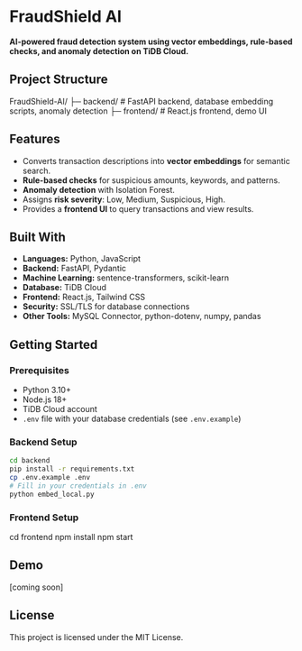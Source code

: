 # FraudShield AI

**AI-powered fraud detection system using vector embeddings, rule-based checks, and anomaly detection on TiDB Cloud.**

## Project Structure


FraudShield-AI/
├─ backend/ # FastAPI backend, database embedding scripts, anomaly detection
├─ frontend/ # React.js frontend, demo UI


## Features
- Converts transaction descriptions into **vector embeddings** for semantic search.
- **Rule-based checks** for suspicious amounts, keywords, and patterns.
- **Anomaly detection** with Isolation Forest.
- Assigns **risk severity**: Low, Medium, Suspicious, High.
- Provides a **frontend UI** to query transactions and view results.

## Built With
- **Languages:** Python, JavaScript
- **Backend:** FastAPI, Pydantic
- **Machine Learning:** sentence-transformers, scikit-learn
- **Database:** TiDB Cloud
- **Frontend:** React.js, Tailwind CSS
- **Security:** SSL/TLS for database connections
- **Other Tools:** MySQL Connector, python-dotenv, numpy, pandas

## Getting Started

### Prerequisites
- Python 3.10+
- Node.js 18+
- TiDB Cloud account
- `.env` file with your database credentials (see `.env.example`)

### Backend Setup
```bash
cd backend
pip install -r requirements.txt
cp .env.example .env
# Fill in your credentials in .env
python embed_local.py
```

### Frontend Setup
cd frontend
npm install
npm start

## Demo
[coming soon]

## License
This project is licensed under the MIT License.
